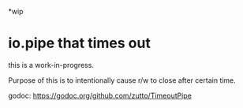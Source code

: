 *wip


# io.pipe that times out


this is a work-in-progress.

Purpose of this is to intentionally cause r/w to close after certain time.


godoc: https://godoc.org/github.com/zutto/TimeoutPipe
